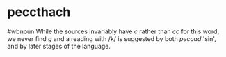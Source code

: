 # peccthach
#wbnoun
While the sources invariably have *c* rather than *cc* for this word, we never find *g* and a reading with /k/ is suggested by both *peccad* 'sin', and by later stages of the language.